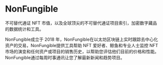 # NonFungible

不可替代通证 NFT 市值，以及全球顶尖的不可替代通证项目索引，加密数字藏品的数据统计和工具。

NonFungible成立于 2018 年，NonFungible在以太坊区块链上实时跟踪去中心化资产的交易，NonFungible提供工具帮助 NFT 爱好者、鲸鱼和专业人士监控 NFT 市场的演变和任何资产或项目的销售历史，以帮助您评估他们目前的价格和性能。NonFungible通过每周时事通讯让您了解最新新闻和趋势项目。
